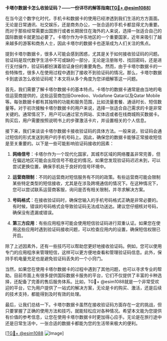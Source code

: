 **卡塔尔数据卡怎么收验证码？——一份详尽的解答指南[[TG💪+ @esim1088](https://t.me/s/esim1088)]**

在当今这个数字化时代，手机卡和数据卡的使用已经渗透到我们生活的方方面面。无论是日常通讯、社交娱乐，还是商务办公，一张合适的手机卡都显得尤为重要。而对于那些经常需要出国旅行或者长期居住在海外的人来说，选择一张适合自己的国际数据卡就更加必要了。卡塔尔作为中东地区的一个重要国家，近年来吸引了越来越多的游客和商务人士，因此卡塔尔的数据卡也逐渐成为人们关注的焦点。

提到卡塔尔数据卡，很多人可能会感到困惑，尤其是关于如何接收验证码的问题。验证码是现代数字生活中不可或缺的一部分，无论是注册账号、找回密码，还是进行支付操作，验证码都扮演着验证身份的重要角色。然而，由于卡塔尔数据卡的一些特殊性，很多人在使用过程中遇到了接收不到验证码的情况。那么，卡塔尔数据卡到底该怎么收验证码呢？本文将从多个角度为您详细解答这一问题。

首先，我们需要了解卡塔尔数据卡的基本特点。卡塔尔的数据卡通常是由当地的电信运营商提供的，这些运营商包括Ooredoo、Vodafone Qatar以及Qatar Mobile等。每张数据卡都有其独特的功能和服务范围，比如流量套餐、通话时长、短信数量等。对于初次接触卡塔尔数据卡的用户来说，选择一张适合自己需求的卡是非常关键的。通常情况下，用户可以通过官方网站、实体店或者在线商城购买数据卡。购买后，用户需要按照说明书上的步骤激活卡片，并设置相关的个人信息。

接下来，我们来谈谈卡塔尔数据卡接收验证码的具体方法。一般来说，验证码会通过短信的形式发送到用户的手机号码上。因此，确保您的数据卡能够正常接收短信是至关重要的。以下是一些可能影响验证码接收的因素：

1. **网络信号**：卡塔尔作为一个现代化国家，其城市区域的网络覆盖非常完善，但在偏远地区可能会出现信号不稳定的情况。如果您发现验证码迟迟未到，可以尝试更换位置，确保手机处于良好的信号环境中。

2. **运营商限制**：不同的运营商对短信服务有不同的政策。有些运营商可能会限制某些特定类型的短信接收，尤其是在涉及跨境通信的情况下。在这种情况下，您可以尝试联系运营商客服，询问是否有相关限制，并寻求解决方案。

3. **号码格式**：在接收验证码时，确保您输入的手机号码格式正确是非常必要的。有时候，错误的号码格式会导致验证码无法成功送达。建议您仔细核对号码，确保没有遗漏或错误。

4. **第三方应用**：有些应用程序可能会使用短信验证码进行双重认证。如果您在使用这些应用时遇到验证码接收问题，可以检查应用内的设置，确保短信权限已开启。

除了上述因素外，还有一些技巧可以帮助您更好地接收验证码。例如，您可以使用专门的应用程序来管理短信，这样可以更方便地查看和管理验证码信息。此外，保持手机电量充足也是避免验证码丢失的一个小窍门。

当然，如果您在使用卡塔尔数据卡的过程中遇到了其他问题，也可以寻求专业的帮助。目前市面上有很多提供国际数据卡服务的平台，它们不仅提供了丰富的卡种选择，还配备了完善的售后服务体系。比如，TG💪+ @esim1088就是一个非常受欢迎的平台，它为用户提供了一站式的解决方案，无论是卡的购买、激活，还是后续的技术支持，都能得到及时有效的处理。

最后，让我们总结一下。卡塔尔数据卡虽然在接收验证码方面存在一定的挑战，但只要掌握了正确的使用方法和技巧，就能轻松应对各种情况。希望本文能为您提供有价值的参考信息，让您在使用卡塔尔数据卡时更加得心应手。无论是在旅行途中还是日常生活中，一张合适的数据卡都能为您的生活带来极大的便利。

[[TG💪+ @esim1088](https://t.me/s/esim1088) ![Image](https://i.postimg.cc/4NQfJmqS/Snipaste-2025-05-13-00-14-12.png)]
